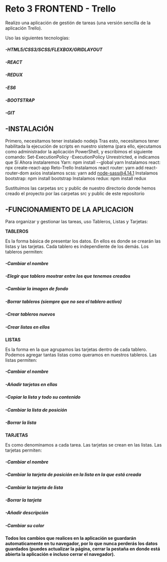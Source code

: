 # Reto 3 FRONTEND - Trello

Realizo una aplicación de gestión de tareas (una versión sencilla de la aplicación Trello).

Uso las siguientes tecnologías:

##### -HTML5/CSS3/SCSS/FLEXBOX/GRIDLAYOUT
##### -REACT
##### -REDUX
##### -ES6
##### -BOOTSTRAP
##### -GIT

## -INSTALACIÓN

Primero, necesitamos tener instalado nodejs
Tras esto, necesitamos tener habilitada la ejecución de scripts en nuestro sistema (para ello, ejecutamos como administrador la aplicación PowerShell, y escribimos el siguiente comando: Set-ExecutionPolicy -ExecutionPolicy Unrestricted, e indicamos que Sí
Ahora instalaremos Yarn: npm install --global yarn
Instalamos react: npx create-react-app Reto-Trello
Instalamos react router: yarn add react-router-dom axios
instalamos scss: yarn add node-sass@4.14.1
Instalamos bootstrap: npm install bootstrap
Instalamos redux: npm install redux

Sustituimos las carpetas src y public de nuestro directorio donde hemos creado el proyecto por las carpetas src y public de este repositorio





## -FUNCIONAMIENTO DE LA APLICACION

Para organizar y gestionar las tareas, uso Tableros, Listas y Tarjetas:

**TABLEROS**

Es la forma básica de presentar los datos. En ellos es donde se crearán las listas y las tarjetas.
Cada tablero es independiente de los demás.
Los tableros permiten:
##### -Cambiar el nombre
##### -Elegir que tablero mostrar entre los que tenemos creados
##### -Cambiar la imagen de fondo
##### -Borrar tableros (siempre que no sea el tablero activo)
##### -Crear tableros nuevos
##### -Crear listas en ellos

**LISTAS**

Es la forma en la que agrupamos las tarjetas dentro de cada tablero. Podemos agregar tantas listas como queramos en nuestros tableros.
Las listas permiten:
##### -Cambiar el nombre
##### -Añadir tarjetas en ellas
##### -Copiar la lista y todo su contenido
##### -Cambiar la lista de posición
##### -Borrar la lista

**TARJETAS**

Es como denominamos a cada tarea. Las tarjetas se crean en las listas.
Las tarjetas permiten:
##### -Cambiar el nombre
##### -Cambiar la tarjeta de posición en la lista en la que está creada
##### -Cambiar la tarjeta de lista
##### -Borrar la tarjeta
##### -Añadir descripción
##### -Cambiar su color

**Todos los cambios que realices en la aplicación se guardarán automaticamente en tu navegador, por lo que nunca perderás los datos guardados (puedes actualizar la página, cerrar la pestaña en donde está abierta la aplicación e incluso cerrar el navegador).**



